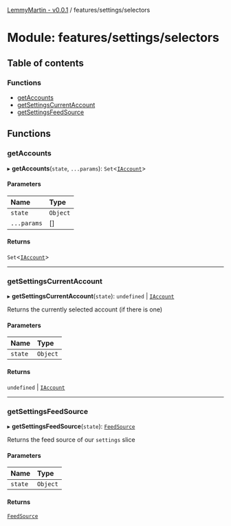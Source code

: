 [LemmyMartin - v0.0.1](../README.md) / features/settings/selectors

# Module: features/settings/selectors

## Table of contents

### Functions

- [getAccounts](features_settings_selectors.md#getaccounts)
- [getSettingsCurrentAccount](features_settings_selectors.md#getsettingscurrentaccount)
- [getSettingsFeedSource](features_settings_selectors.md#getsettingsfeedsource)

## Functions

### getAccounts

▸ **getAccounts**(`state`, `...params`): `Set`<[`IAccount`](../interfaces/features_settings_types.IAccount.md)\>

#### Parameters

| Name | Type |
| :------ | :------ |
| `state` | `Object` |
| `...params` | [] |

#### Returns

`Set`<[`IAccount`](../interfaces/features_settings_types.IAccount.md)\>

___

### getSettingsCurrentAccount

▸ **getSettingsCurrentAccount**(`state`): `undefined` \| [`IAccount`](../interfaces/features_settings_types.IAccount.md)

Returns the currently selected account (if there is one)

#### Parameters

| Name | Type |
| :------ | :------ |
| `state` | `Object` |

#### Returns

`undefined` \| [`IAccount`](../interfaces/features_settings_types.IAccount.md)

___

### getSettingsFeedSource

▸ **getSettingsFeedSource**(`state`): [`FeedSource`](../enums/features_settings_types.FeedSource.md)

Returns the feed source of our `settings` slice

#### Parameters

| Name | Type |
| :------ | :------ |
| `state` | `Object` |

#### Returns

[`FeedSource`](../enums/features_settings_types.FeedSource.md)
